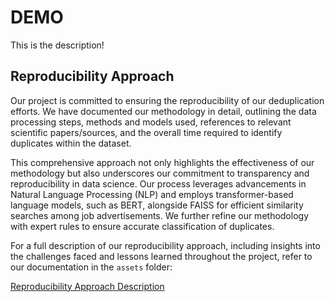 # DEMO

This is the description!

## Reproducibility Approach

Our project is committed to ensuring the reproducibility of our deduplication efforts. We have documented our methodology in detail, outlining the data processing steps, methods and models used, references to relevant scientific papers/sources, and the overall time required to identify duplicates within the dataset.

This comprehensive approach not only highlights the effectiveness of our methodology but also underscores our commitment to transparency and reproducibility in data science. Our process leverages advancements in Natural Language Processing (NLP) and employs transformer-based language models, such as BERT, alongside FAISS for efficient similarity searches among job advertisements. We further refine our methodology with expert rules to ensure accurate classification of duplicates.

For a full description of our reproducibility approach, including insights into the challenges faced and lessons learned throughout the project, refer to our documentation in the `assets` folder:

[Reproducibility Approach Description](assets/reproducibility_approach_description.md)

